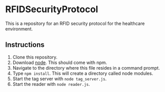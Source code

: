 RFIDSecurityProtocol
====================

This is a repository for an RFID security protocol for the healthcare environment.

## Instructions ##

1. Clone this repository.
2. Download [node](http://nodejs.org/). This should come with npm.
3. Navigate to the directory where this file resides in a command prompt.
4. Type `npm install`. This will create a directory called node modules.
5. Start the tag server with `node tag_server.js`.
6. Start the reader with `node reader.js`.